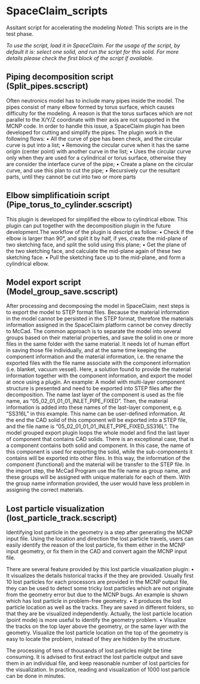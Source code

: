 # SpaceClaim_scripts
 Assitant script for accelerating the modeling
 *Noted*: This scripts are in the test phase.
 
 *To use the script, load it in SpaceClaim. For the usage of the script, by default it is: select one solid, and run the script for this solid. For more details please check the first block of the script if available.*
 
 ## Piping decomposition script (Split_pipes.scscript)

Often neutronics model has to include many pipes inside the model. The pipes consist of many elbow formed by torus surface, which causes difficulty for the modeling. A reason is that the torus surfaces which are not parallel to the X/Y/Z coordinate with their axis are not supported in the MCNP code. In order to handle this issue, a SpaceClaim plugin has been developed for cutting and simplify the pipes. 
The plugin work in the following flows:
•	All the curve of pipe has been check, and the circular curve is put into a list;
•	Removing the circular curve when it has the same origin (center point) with another curve in the list;
•	Uses the circular curve only when they are used for a cylindrical or torus surface, otherwise they are consider the interface curve of the pipe;
•	Create a plane on the circular curve, and use this plan to cut the pipe;
•	Recursively cur the resultant parts, until they cannot be cut into two or more parts

## Elbow simplificatioin script (Pipe_torus_to_cylinder.scscript)

This plugin is developed for simplified the elbow to cylindrical elbow. This plugin can put together with the decomposition plugin in the future development.The workflow of the plugin is descript as follow:
•	Check if the elbow is larger than 90°, and split it by half, if yes, create the mid-plane of two sketching face, and split the solid using this plane;
•	Get the plane of the two sketching face, and calculate the mid-plane again of these two sketching face.
•	Pull the sketching face up to the mid-plane, and form a cylindrical elbow. 

## Model export script (Model_group_save.scscript)

After processing and decomposing the model in SpaceClaim, next steps is to export the model to STEP format files. Because the material information in the model cannot be persisted in the STEP format, therefore the materials information assigned in the SpaceClaim platform cannot be convey directly to McCad. The common approach is to separate the model into several groups based on their material properties, and  save the solid in one or more files in the same folder with the same material. It needs lot of human effort in saving those file individually, and at the same time keeping the component information and the material information, i.e. the rename the exported files with the file name associate with the component information (i.e. blanket, vacuum vessel). Here, a solution found to provide the material information together with the component information, and export the model at once using a plugin. 
An example: A model with multi-layer component structure is presented and need to be exported into STEP files after the decomposition. The name last layer of the component is used as the file name, as “05_02_01_01_01_INLET_PIPE_FIXED”. Then, the material information is added into these names of the last-layer component, e.g. “SS316L” in this example. This name can be user-defined information. At the end the CAD solid of this component will be exported into a STEP file, and the file name is “05_02_01_01_01_INLET_PIPE_FIXED_SS316L”. 
The model grouped export plugin loops the whole model and find the last layer of component that contains CAD solids. There is an exceptional case, that is a component contains both solid and component. In this case, the name of this component is used for exporting the solid, while the sub-components it contains will be exported into other files. In this way, the information of the component (functional) and the material will be transfer to the STEP file. In the import step, the McCad Program use the file name as group name, and these groups will be assigned with unique materials for each of them. With the group name information provided, the user would have less problem in assigning the correct materials. 

## Lost particle visualization (lost_particle_track.scscript)

Identifying lost particle in the geometry is a step after generating the MCNP input file. Using the location and direction the lost particle travels, users can easily identify the reason of the lost particle, fix them either in the MCNP input geometry, or fix them in the CAD and convert again the MCNP input file. 

There are several feature provided by this lost particle visualization plugin: 
•	It visualizes the details historical tracks if the they are provided. Usually first 10 lost particles for each processors are provided in the MCNP output file, they can be used to detect some tricky lost particles which are not originate from the geometry error but due to the MCNP bugs. An example is shown which has lost particle in problem-free geometry. 
•	It produces the lost particle location as well as the tracks. They are saved in different folders, so that they are be visualized independently. Actually, the lost particle location (point mode)  is more useful to identify the geometry problem. 
•	Visualize the tracks on the top layer above the geometry, or the same layer with the geometry. Visualize the lost particle location on the top of the geometry is easy to locate the problem, instead of they are hidden by the structure. 

The processing of tens of thousands of lost particles might be time consuming. It is advised to first extract the lost particle output and save them in an individual file, and keep reasonable number of lost particles for the visualization. In practice, reading and visualization of 1000 lost particle can be done in minutes.  




